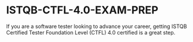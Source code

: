 # ISTQB-CTFL-4.0-EXAM-PREP
If you are a software tester looking to advance your career, getting ISTQB Certified Tester Foundation Level (CTFL) 4.0 certified is a great step.
